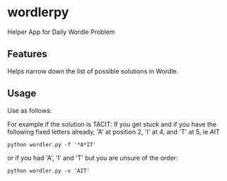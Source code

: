 # wordlerpy
Helper App for Daily Wordle Problem

## Features


Helps narrow down the list of possible solutions in Wordle.


## Usage

Use as follows:

For example if the solution is TACIT: If you get stuck and if you have the following fixed letters already, 'A' at position 2, 'I' at 4, and 'T' at 5, ie *A*IT

    python wordler.py -f '*A*IT'

or if you had 'A', 'I' and 'T' but you are unsure of the order:

    python wordler.py -v 'AIT'


